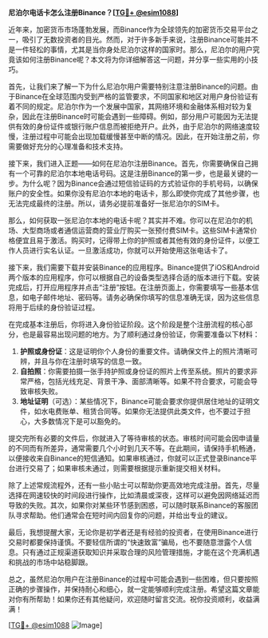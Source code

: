 **尼泊尔电话卡怎么注册Binance？[[TG💪+ @esim1088](https://t.me/s/esim1088)]**

近年来，加密货币市场蓬勃发展，而Binance作为全球领先的加密货币交易平台之一，吸引了无数投资者的目光。然而，对于许多新手来说，注册Binance可能并不是一件轻松的事情，尤其是当你身处尼泊尔这样的国家时。那么，尼泊尔的用户究竟该如何注册Binance呢？本文将为你详细解答这一问题，并分享一些实用的小技巧。

首先，让我们来了解一下为什么尼泊尔用户需要特别注意注册Binance的问题。由于Binance在全球范围内受到严格的监管要求，不同国家和地区对用户身份验证有着不同的规定。尼泊尔作为一个发展中国家，其网络环境和金融体系相对较为复杂，因此在注册Binance时可能会遇到一些障碍。例如，部分用户可能因为无法提供有效的身份证件或银行账户信息而被拒绝开户。此外，由于尼泊尔的网络速度较慢，注册过程中可能会出现加载缓慢甚至中断的情况。因此，在开始注册之前，你需要做好充分的心理准备和技术支持。

接下来，我们进入正题——如何在尼泊尔注册Binance。首先，你需要确保自己拥有一个可靠的尼泊尔本地电话号码。这是注册Binance的第一步，也是最关键的一步。为什么呢？因为Binance会通过短信验证码的方式验证你的手机号码，以确保账户的安全性。如果你没有尼泊尔本地的电话卡，那么即使你完成了其他步骤，也无法完成最终的注册。所以，请务必提前准备好一张尼泊尔的SIM卡。

那么，如何获取一张尼泊尔本地的电话卡呢？其实并不难。你可以在尼泊尔的机场、大型商场或者通信运营商的营业厅购买一张预付费SIM卡。这些SIM卡通常价格便宜且易于激活。购买时，记得带上你的护照或者其他有效的身份证件，以便工作人员进行实名认证。一旦激活成功，你就可以开始使用这张电话卡了。

接下来，我们需要下载并安装Binance的应用程序。Binance提供了iOS和Android两个版本的应用程序，你可以根据自己的设备类型选择合适的版本进行下载。安装完成后，打开应用程序并点击“注册”按钮。在注册页面上，你需要填写一些基本信息，如电子邮件地址、密码等。请务必确保你填写的信息准确无误，因为这些信息将用于后续的身份验证过程。

在完成基本注册后，你将进入身份验证阶段。这个阶段是整个注册流程的核心部分，也是最容易出现问题的地方。为了顺利通过身份验证，你需要准备以下材料：

1. **护照或身份证**：这是证明你个人身份的重要文件。请确保文件上的照片清晰可辨，并且与你在注册时填写的信息一致。
2. **自拍照**：你需要拍摄一张手持护照或身份证的照片上传至系统。照片的要求非常严格，包括光线充足、背景干净、面部清晰等。如果不符合要求，可能会导致审核失败。
3. **地址证明**（可选）：某些情况下，Binance可能会要求你提供居住地址的证明文件，如水电费账单、租赁合同等。如果你无法提供此类文件，也不要过于担心，大多数情况下是可以豁免的。

提交完所有必要的文件后，你就进入了等待审核的状态。审核时间可能会因申请量的不同而有所差异，通常需要几个小时到几天不等。在此期间，请保持手机畅通，以便接收来自Binance的短信通知。如果审核通过，你就可以正式登录Binance平台进行交易了；如果审核未通过，则需要根据提示重新提交相关材料。

除了上述常规流程外，还有一些小贴士可以帮助你更高效地完成注册。首先，尽量选择在网速较快的时间段进行操作，比如清晨或深夜，这样可以避免因网络延迟而导致的失败。其次，如果你对某些环节感到困惑，可以随时联系Binance的客服团队寻求帮助。他们通常会在短时间内回复你的问题，并给出专业的建议。

最后，我想提醒大家，无论你是初学者还是有经验的投资者，在使用Binance进行交易时都要保持谨慎。不要轻信所谓的“快速致富”骗局，也不要随意泄露个人信息。只有通过正规渠道获取知识并采取合理的风险管理措施，才能在这个充满机遇和挑战的市场中站稳脚跟。

总之，虽然尼泊尔用户在注册Binance的过程中可能会遇到一些困难，但只要按照正确的步骤操作，并保持耐心和细心，就一定能够顺利完成注册。希望这篇文章能对你有所帮助！如果你还有其他疑问，欢迎随时留言交流。祝你投资顺利，收益满满！

[[TG💪+ @esim1088](https://t.me/s/esim1088) ![Image](https://i.postimg.cc/4NQfJmqS/Snipaste-2025-05-13-00-14-12.png)]
